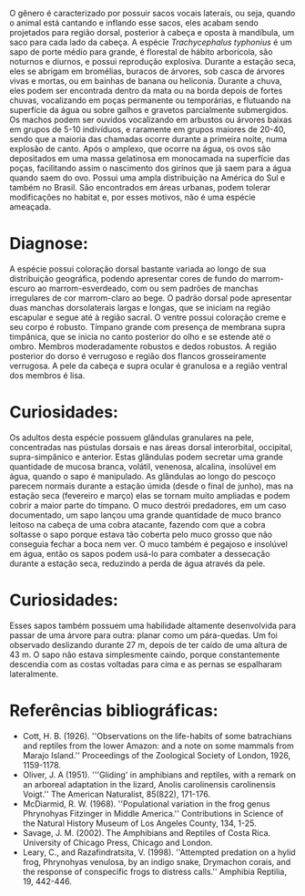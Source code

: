 ﻿O gênero é caracterizado por possuir sacos vocais laterais, ou seja, quando o animal está cantando e inflando esse sacos, eles acabam sendo projetados para região dorsal, posterior à cabeça e oposta à mandíbula, um saco para cada lado da cabeça.
A espécie *Trachycephalus typhonius* é um sapo de porte médio para grande, é florestal de hábito arborícola, são noturnos e diurnos, e possui reprodução explosiva. Durante a estação seca, eles se abrigam em bromélias, buracos de árvores, sob casca de árvores vivas e mortas, ou em bainhas de banana ou heliconia. Durante a chuva, eles podem ser encontrada dentro da mata ou na borda depois de fortes chuvas, vocalizando em poças permanente ou temporárias, e flutuando na superfície da água ou sobre galhos e gravetos parcialmente submergidos.
Os machos podem ser ouvidos vocalizando em arbustos ou árvores baixas em grupos de 5-10 indivíduos, e raramente em grupos maiores de 20-40, sendo que a maioria das chamadas ocorre durante a primeira noite, numa explosão de canto. Após o <glossario>amplexo</glossario>, que ocorre na água, os ovos são depositados em uma massa gelatinosa em monocamada na superfície das poças, facilitando assim o nascimento dos girinos que já saem para a água quando saem do ovo.
Possui uma ampla distribuição na América do Sul e também no Brasil. São encontrados em áreas urbanas, podem tolerar modificações no habitat e, por esses motivos, não é uma espécie ameaçada.




# Diagnose:
A espécie possui coloração dorsal bastante variada ao longo de sua distribuição geográfica, podendo apresentar cores de fundo do marrom-escuro ao marrom-esverdeado, com ou sem padrões de manchas irregulares de cor marrom-claro ao bege. O padrão dorsal pode apresentar duas manchas dorsolaterais largas e longas, que se iniciam na região escapular e segue até à região sacral. O ventre possui coloração creme e seu corpo é robusto. Tímpano grande com presença de membrana supra timpânica, que se inicia no canto posterior do olho e se estende até o ombro. Membros moderadamente robustos e dedos robustos. A região posterior do dorso é verrugoso e região dos flancos grosseiramente verrugosa. A pele da cabeça e supra ocular é granulosa e a região ventral dos membros é lisa.


# Curiosidades:
Os adultos desta espécie possuem glândulas granulares na pele, concentradas nas pústulas dorsais e nas áreas dorsal interorbital, occipital, supra-simpânico e anterior. Estas glândulas podem secretar uma grande quantidade de mucosa branca, volátil, venenosa, alcalina, insolúvel em água, quando o sapo é manipulado. As glândulas ao longo do pescoço parecem normais durante a estação úmida (desde o final de junho), mas na estação seca (fevereiro e março) elas se tornam muito ampliadas e podem cobrir a maior parte do tímpano. O muco destrói predadores, em um caso documentado, um sapo lançou uma grande quantidade de muco branco leitoso na cabeça de uma cobra atacante, fazendo com que a cobra soltasse o sapo porque estava tão coberta pelo muco grosso que não conseguia fechar a boca nem ver. O muco também é pegajoso e insolúvel em água, então os sapos podem usá-lo para combater a dessecação durante a estação seca, reduzindo a perda de água através da pele.


# Curiosidades:
Esses sapos também possuem uma habilidade altamente desenvolvida para passar de uma árvore para outra: planar como um pára-quedas. Um foi observado deslizando durante 27 m, depois de ter caído de uma altura de 43 m. O sapo não estava simplesmente caindo, porque constantemente descendia com as costas voltadas para cima e as pernas se espalharam lateralmente.


# Referências bibliográficas:
* Cott, H. B. (1926). ''Observations on the life-habits of some batrachians and reptiles from the lower Amazon: and a note on some mammals from Marajo Island.'' Proceedings of the Zoological Society of London, 1926, 1159-1178.
* Oliver, J. A (1951). '''Gliding' in amphibians and reptiles, with a remark on an arboreal adaptation in the lizard, Anolis carolinensis carolinensis Voigt.'' The American Naturalist, 85(822), 171-176.
* McDiarmid, R. W. (1968). ''Populational variation in the frog genus Phrynohyas Fitzinger in Middle America.'' Contributions in Science of the Natural History Museum of Los Angeles County, 134, 1-25.
* Savage, J. M. (2002). The Amphibians and Reptiles of Costa Rica. University of Chicago Press, Chicago and London.
* Leary, C., and Razafindratsita, V. (1998). ''Attempted predation on a hylid frog, Phrynohyas venulosa, by an indigo snake, Drymachon corais, and the response of conspecific frogs to distress calls.'' Amphibia Reptilia, 19, 442-446.